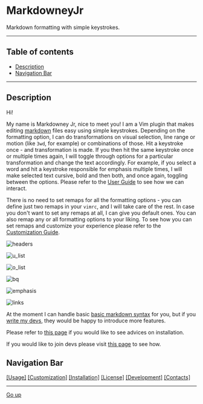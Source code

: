 MarkdowneyJr
============

Markdown formatting with simple keystrokes.

-----

Table of contents
-----------------

+ [Description](https://github.com/boson-joe/markdowneyJR#description)
+ [Navigation Bar](https://github.com/boson-joe/markdowneyJR#navigation-bar)

-----

Description
-----------

Hi!

My name is Markdowney Jr, nice to meet you! I am a Vim plugin that makes editing [markdown](https://www.markdownguide.org/) files easy using simple keystrokes. Depending on the formatting option, I can do transformations on visual selection, line range or motion (like `3wd`, for example) or combinations of those. Hit a keystroke once - and transformation is made. If you then hit the same keystroke once or multiple times again, I will toggle through options for a particular transformation and change the text accordingly. For example, if you select a word and hit a keystroke responsible for emphasis multiple times, I  will make selected text cursive, bold and then both, and once again, toggling between the options. Please refer to the [User Guide](https://github.com/boson-joe/markdowneyJR/wiki/MarkdowneyJr-User-Guide) to see how we can interact.

There is no need to set remaps for all the formatting options - you can define just two remaps in your `vimrc`, and I will take care of the rest. In case you don't want to set any remaps at all, I can give you default ones. You can also remap any or all formatting options to your liking. To see how you can set remaps and customize your experience please refer to the [Customization Guide](https://github.com/boson-joe/markdowneyJR/wiki/MarkdowneyJr-Customization-Guide).

![headers](https://user-images.githubusercontent.com/85287376/129064540-a225b0c0-1b08-4f62-bcac-66d28b66950f.gif "headers")

![u_list](https://user-images.githubusercontent.com/85287376/129064694-7369fa7b-16e0-4850-bbea-1a0f1bed481c.gif "unordered list")

![o_list](https://user-images.githubusercontent.com/85287376/129064669-3e761da4-56ae-4a8d-b816-52f4ba086ece.gif "ordered list")

![bq](https://user-images.githubusercontent.com/85287376/129064470-b144e250-b81e-4f1a-9084-aaf7dad4a034.gif "blockquotes")

![emphasis](https://user-images.githubusercontent.com/85287376/129064791-81acf754-e3f2-478c-b440-27141d6b4dea.gif "emphasis")

![links](https://user-images.githubusercontent.com/85287376/129064592-fb55ee1d-d4a3-4a99-9633-ef39cffd1b80.gif "links")

At the moment I can handle basic [basic markdown syntax](https://www.markdownguide.org/basic-syntax/) for you, but if you [write my devs](https://github.com/boson-joe/markdowneyJR/wiki/MarkdowneyJr-contacts), they would be happy to introduce more features.

Please refer to [this page](https://github.com/boson-joe/markdowneyJR/wiki/MarkdowneyJr-Installation-Guide) if you would like to see advices on installation.

If you would like to join devs please visit [this page](https://github.com/boson-joe/markdowneyJR/wiki/MarkdowneyJr-development) to see how.

Navigation Bar
--------------

[[Usage]](https://github.com/boson-joe/markdowneyJR/wiki/MarkdowneyJr-User-Guide) [[Customization]](https://github.com/boson-joe/markdowneyJR/wiki/MarkdowneyJr-Customization-Guide)  [[Installation]](https://github.com/boson-joe/markdowneyJR/wiki/MarkdowneyJr-Installation-Guide)  [[License]](https://github.com/boson-joe/markdowneyJR/blob/master/license.txt)  [[Development]](https://github.com/boson-joe/markdowneyJR/wiki/MarkdowneyJr-development)  [[Contacts]](https://github.com/boson-joe/markdowneyJR/wiki/MarkdowneyJr-contacts) 

-----

[Go up](https://github.com/boson-joe/markdowneyJR#markdowneyjr)

